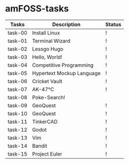 # amFOSS-tasks


| Tasks   | Description                         | Status                      |
|---------|-------------------------------------|-----------------------------|
| task-00 | Install Linux                       | !                        |
| task-01 | Terminal Wizard                     | !                        |
| task-02 | Lessgo Hugo                         | !                        |
| task-03 | Hello, World!                       | !                  |                             
| task-04 | Competitive Programming             | !                 |
| task-05 | Hypertext Mockup Language                        | !                 |
| task-06 | Cricket Vault                           | !                 |
| task-07 | AK-47℃                             | !                 |
| task-08 | Poke-Search!                   |                             |
| task-09 | GeoQuest                     | !                 |
| task-10 | GeoQuest                                | !                 |
| task-11 | TinkerCAD                        | !                 |
| task-12 | Godot                       | !                 |
| task-13 | Vim                    | !                 |
| task-14 | Bandit                              | !                 |
| task-15 | Project Euler                       | !                      |
